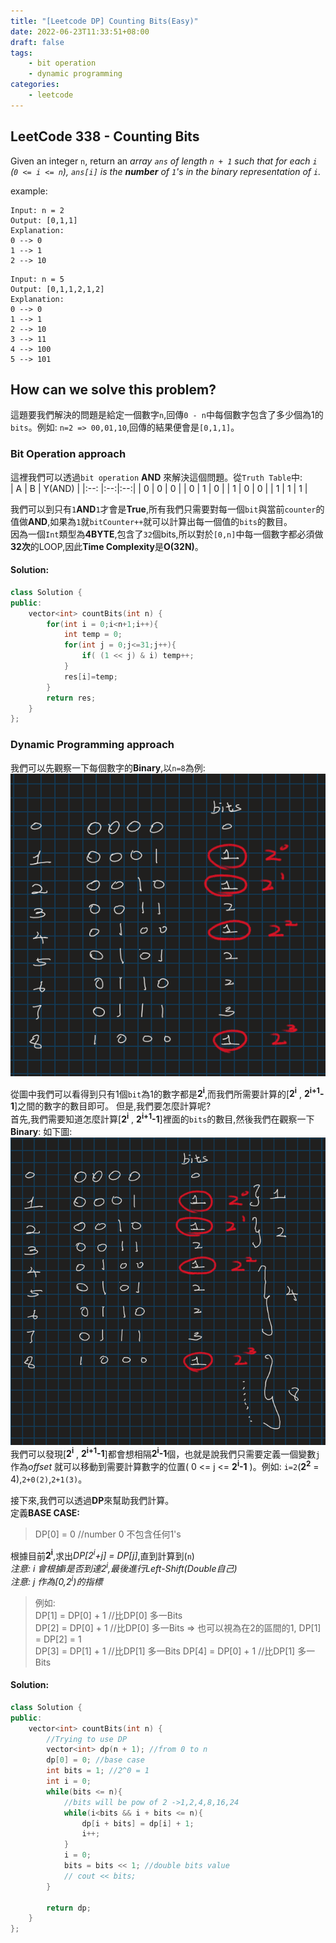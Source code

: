 ```yaml
---
title: "[Leetcode DP] Counting Bits(Easy)"
date: 2022-06-23T11:33:51+08:00
draft: false
tags:
    - bit operation
    - dynamic programming
categories:
    - leetcode
---
```


## LeetCode 338 - Counting Bits
Given an integer `n`, return an *array `ans` of length `n + 1` such that for each `i` (`0 <= i <= n`), `ans[i]` is the **number** of `1`'s in the binary representation of `i`.*

example: 
```
Input: n = 2
Output: [0,1,1]
Explanation:
0 --> 0
1 --> 1
2 --> 10
```
```
Input: n = 5
Output: [0,1,1,2,1,2]
Explanation:
0 --> 0
1 --> 1
2 --> 10
3 --> 11
4 --> 100
5 --> 101
```

## How can we solve this problem?
這題要我們解決的問題是給定一個數字`n`,回傳`0 - n`中每個數字包含了多少個為1的`bits`。例如: `n=2 => 00,01,10`,回傳的結果便會是`[0,1,1]`。  

### Bit Operation approach
這裡我們可以透過`bit operation` **AND** 來解決這個問題。從`Truth Table`中:  
|  A   | B  | Y(AND)  |
|:--:  |:--:|:--:|
| 0    | 0  | 0  |
| 0    | 1  | 0  |
| 1    | 0  | 0  |
| 1    | 1  | 1  |

我們可以到只有`1`**AND**`1`才會是**True**,所有我們只需要對每一個`bit`與當前`counter`的值做**AND**,如果為`1`就`bitCounter++`就可以計算出每一個值的`bits`的數目。  
因為一個`Int`類型為**4BYTE**,包含了`32`個bits,所以對於`[0,n]`中每一個數字都必須做**32次**的LOOP,因此**Time Complexity**是**O(32N)**。

#### Solution:
```c++
class Solution {
public:
    vector<int> countBits(int n) {
        for(int i = 0;i<n+1;i++){
            int temp = 0;
            for(int j = 0;j<=31;j++){
                if( (1 << j) & i) temp++;
            }
            res[i]=temp;
        }
        return res;
    }
};
```


### Dynamic Programming approach
我們可以先觀察一下每個數字的**Binary**,以`n=8`為例:
![BITS](/images/leetcodesHelper/338-helper-1.png) 

從圖中我們可以看得到只有1個`bit`為1的數字都是**2<sup>i</sup>**,而我們所需要計算的[**2<sup>i</sup>** , **2<sup>i+1</sup>-1**]之間的數字的數目即可。  但是,我們要怎麼計算呢?  
首先,我們需要知道怎麼計算[**2<sup>i</sup>** , **2<sup>i+1</sup>-1**]裡面的`bits`的數目,然後我們在觀察一下**Binary**: 如下圖:
![BITS](/images/leetcodesHelper/338-helper-2.png)
我們可以發現[**2<sup>i</sup>** , **2<sup>i+1</sup>-1**]都會想相隔**2<sup>i</sup>-1**個，也就是說我們只需要定義一個變數`j`作為*offset* 就可以移動到需要計算數字的位置( 0 <= j <= **2<sup>i</sup>-1** )。例如: `i=2`(**2<sup>2</sup>** = 4),`2+0(2)`,`2+1(3)`。

接下來,我們可以透過**DP**來幫助我們計算。  
定義**BASE CASE:**
> DP[0] = 0 //number 0 不包含任何1's

根據目前**2<sup>i</sup>**,求出*DP[2<sup>i</sup>+j] = DP[j]*,直到計算到(`n`)  
*注意: i 會根據i是否到達2<sup>i</sup>,最後進行Left-Shift(Double自己)*  
*注意: j 作為[0,2<sup>i</sup>)的指標*
> 例如:  
> DP[1] = DP[0] + 1 //比DP[0] 多一Bits  
> DP[2] = DP[0] + 1 //比DP[0] 多一Bits => 也可以視為在2的區間的1, DP[1] = DP[2] = 1  
> DP[3] = DP[1] + 1 //比DP[1] 多一Bits
> DP[4] = DP[0] + 1 //比DP[1] 多一Bits
#### Solution:
```c++
class Solution {
public:
    vector<int> countBits(int n) {
        //Trying to use DP
        vector<int> dp(n + 1); //from 0 to n
        dp[0] = 0; //base case
        int bits = 1; //2^0 = 1
        int i = 0;
        while(bits <= n){
            //bits will be pow of 2 ->1,2,4,8,16,24
            while(i<bits && i + bits <= n){
                dp[i + bits] = dp[i] + 1;
                i++;
            }
            i = 0;
            bits = bits << 1; //double bits value
            // cout << bits;
        }
        
        return dp;
    }
};
```


